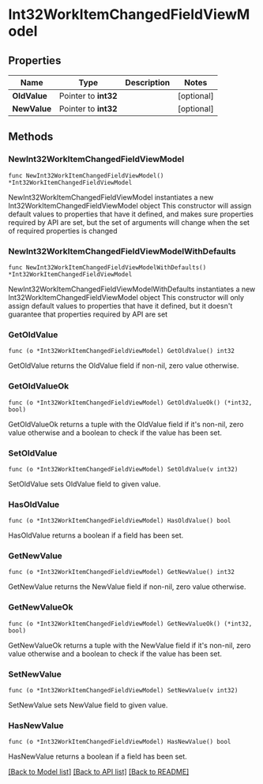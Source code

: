 # Int32WorkItemChangedFieldViewModel

## Properties

Name | Type | Description | Notes
------------ | ------------- | ------------- | -------------
**OldValue** | Pointer to **int32** |  | [optional] 
**NewValue** | Pointer to **int32** |  | [optional] 

## Methods

### NewInt32WorkItemChangedFieldViewModel

`func NewInt32WorkItemChangedFieldViewModel() *Int32WorkItemChangedFieldViewModel`

NewInt32WorkItemChangedFieldViewModel instantiates a new Int32WorkItemChangedFieldViewModel object
This constructor will assign default values to properties that have it defined,
and makes sure properties required by API are set, but the set of arguments
will change when the set of required properties is changed

### NewInt32WorkItemChangedFieldViewModelWithDefaults

`func NewInt32WorkItemChangedFieldViewModelWithDefaults() *Int32WorkItemChangedFieldViewModel`

NewInt32WorkItemChangedFieldViewModelWithDefaults instantiates a new Int32WorkItemChangedFieldViewModel object
This constructor will only assign default values to properties that have it defined,
but it doesn't guarantee that properties required by API are set

### GetOldValue

`func (o *Int32WorkItemChangedFieldViewModel) GetOldValue() int32`

GetOldValue returns the OldValue field if non-nil, zero value otherwise.

### GetOldValueOk

`func (o *Int32WorkItemChangedFieldViewModel) GetOldValueOk() (*int32, bool)`

GetOldValueOk returns a tuple with the OldValue field if it's non-nil, zero value otherwise
and a boolean to check if the value has been set.

### SetOldValue

`func (o *Int32WorkItemChangedFieldViewModel) SetOldValue(v int32)`

SetOldValue sets OldValue field to given value.

### HasOldValue

`func (o *Int32WorkItemChangedFieldViewModel) HasOldValue() bool`

HasOldValue returns a boolean if a field has been set.

### GetNewValue

`func (o *Int32WorkItemChangedFieldViewModel) GetNewValue() int32`

GetNewValue returns the NewValue field if non-nil, zero value otherwise.

### GetNewValueOk

`func (o *Int32WorkItemChangedFieldViewModel) GetNewValueOk() (*int32, bool)`

GetNewValueOk returns a tuple with the NewValue field if it's non-nil, zero value otherwise
and a boolean to check if the value has been set.

### SetNewValue

`func (o *Int32WorkItemChangedFieldViewModel) SetNewValue(v int32)`

SetNewValue sets NewValue field to given value.

### HasNewValue

`func (o *Int32WorkItemChangedFieldViewModel) HasNewValue() bool`

HasNewValue returns a boolean if a field has been set.


[[Back to Model list]](../README.md#documentation-for-models) [[Back to API list]](../README.md#documentation-for-api-endpoints) [[Back to README]](../README.md)


